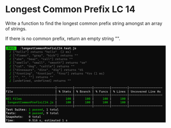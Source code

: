 # Longest Common Prefix LC 14

Write a function to find the longest common prefix string amongst an array of strings.

If there is no common prefix, return an empty string "".

 ![Alt text](image.png)